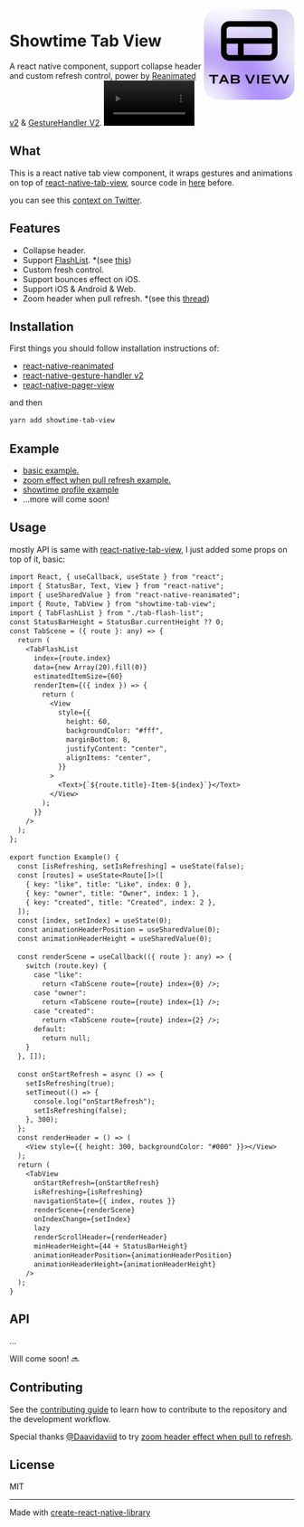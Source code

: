 <img align="right" width="160" alt="showtime tab view logo" src="./example/assets/icon.png" />
<div >
  <h1>Showtime Tab View</h1>

</div>

A react native component, support collapse header and custom refresh control, power by [Reanimated v2](https://docs.swmansion.com/react-native-reanimated/) & [GestureHandler V2](https://docs.swmansion.com/react-native-gesture-handler/docs/).
<video align="right" width="160" alt="This library helped you? Consider sponsoring!" src="https://user-images.githubusercontent.com/37520667/212389901-764422ef-cf1b-48fc-87af-cfbe7ad1f6e2.mp4" />

## What

This is a react native tab view component, it wraps gestures and animations on top of [react-native-tab-view](https://github.com/react-navigation/react-navigation/tree/main/packages/react-native-tab-view#readme), source code in [here](https://github.com/showtime-xyz/showtime-frontend/tree/staging/packages/design-system/collapsible-tab-view) before.

you can see this [context on Twitter](https://twitter.com/alan_toa/status/1564429150152458241).

## Features

- Collapse header.
- Support [FlashList](https://shopify.github.io/flash-list/). \*(see [this](./example/src/tab-flash-list/index.tsx))
- Custom fresh control.
- Support bounces effect on iOS.
- Support iOS & Android & Web.
- Zoom header when pull refresh. \*(see this [thread](https://github.com/showtime-xyz/showtime-frontend/discussions/1471))

## Installation

First things you should follow installation instructions of:

- [react-native-reanimated](https://docs.swmansion.com/react-native-reanimated/)
- [react-native-gesture-handler v2](https://docs.swmansion.com/react-native-gesture-handler/)
- [react-native-pager-view](https://docs.expo.dev/versions/latest/sdk/view-pager/)

and then

```sh
yarn add showtime-tab-view
```

## Example

- [basic example.](./example//src/example.tsx)
- [zoom effect when pull refresh example.](https://github.com/Daavidaviid/showtime-scrollview-with-zoom-pull-to-refresh)
- [showtime profile example](https://github.com/showtime-xyz/showtime-frontend/tree/staging/packages/app/components/profile)
- ...more will come soon!

## Usage

mostly API is same with [react-native-tab-view](https://github.com/react-navigation/react-navigation/tree/main/packages/react-native-tab-view#readme), I just added some props on top of it, basic:

```tsx
import React, { useCallback, useState } from "react";
import { StatusBar, Text, View } from "react-native";
import { useSharedValue } from "react-native-reanimated";
import { Route, TabView } from "showtime-tab-view";
import { TabFlashList } from "./tab-flash-list";
const StatusBarHeight = StatusBar.currentHeight ?? 0;
const TabScene = ({ route }: any) => {
  return (
    <TabFlashList
      index={route.index}
      data={new Array(20).fill(0)}
      estimatedItemSize={60}
      renderItem={({ index }) => {
        return (
          <View
            style={{
              height: 60,
              backgroundColor: "#fff",
              marginBottom: 8,
              justifyContent: "center",
              alignItems: "center",
            }}
          >
            <Text>{`${route.title}-Item-${index}`}</Text>
          </View>
        );
      }}
    />
  );
};

export function Example() {
  const [isRefreshing, setIsRefreshing] = useState(false);
  const [routes] = useState<Route[]>([
    { key: "like", title: "Like", index: 0 },
    { key: "owner", title: "Owner", index: 1 },
    { key: "created", title: "Created", index: 2 },
  ]);
  const [index, setIndex] = useState(0);
  const animationHeaderPosition = useSharedValue(0);
  const animationHeaderHeight = useSharedValue(0);

  const renderScene = useCallback(({ route }: any) => {
    switch (route.key) {
      case "like":
        return <TabScene route={route} index={0} />;
      case "owner":
        return <TabScene route={route} index={1} />;
      case "created":
        return <TabScene route={route} index={2} />;
      default:
        return null;
    }
  }, []);

  const onStartRefresh = async () => {
    setIsRefreshing(true);
    setTimeout(() => {
      console.log("onStartRefresh");
      setIsRefreshing(false);
    }, 300);
  };
  const renderHeader = () => (
    <View style={{ height: 300, backgroundColor: "#000" }}></View>
  );
  return (
    <TabView
      onStartRefresh={onStartRefresh}
      isRefreshing={isRefreshing}
      navigationState={{ index, routes }}
      renderScene={renderScene}
      onIndexChange={setIndex}
      lazy
      renderScrollHeader={renderHeader}
      minHeaderHeight={44 + StatusBarHeight}
      animationHeaderPosition={animationHeaderPosition}
      animationHeaderHeight={animationHeaderHeight}
    />
  );
}
```

## API

...

Will come soon! 🔜

## Contributing

See the [contributing guide](CONTRIBUTING.md) to learn how to contribute to the repository and the development workflow.

Special thanks [@Daavidaviid](https://github.com/Daavidaviid) to try [zoom header effect when pull to refresh](https://github.com/showtime-xyz/showtime-frontend/discussions/1471).

## License

MIT

---

Made with [create-react-native-library](https://github.com/callstack/react-native-builder-bob)

